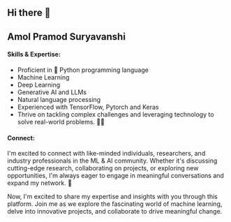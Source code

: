 ## Hi there 👋

## Amol Pramod Suryavanshi

#### Skills & Expertise:
- Proficient in 🐍 Python programming language
- Machine Learning
- Deep Learning
- Generative AI and LLMs 
- Natural language processing
- Experienced with TensorFlow, Pytorch and Keras
- Thrive on tackling complex challenges and leveraging technology to solve real-world problems. 🚀🧠

#### Connect:
I'm excited to connect with like-minded individuals, researchers, and industry professionals in the ML & AI community. Whether it's discussing cutting-edge research, collaborating on projects, or exploring new opportunities, I'm always eager to engage in meaningful conversations and expand my network. 🤝

Now, I'm excited to share my expertise and insights with you through this platform. Join me as we explore the fascinating world of machine learning, delve into innovative projects, and collaborate to drive meaningful change.

<!--
**amolps/amolps** is a ✨ _special_ ✨ repository because its `README.md` (this file) appears on your GitHub profile.

Here are some ideas to get you started:

- 🔭 I’m currently working on ...
- 🌱 I’m currently learning ...
- 👯 I’m looking to collaborate on ...
- 🤔 I’m looking for help with ...
- 💬 Ask me about ...
- 📫 How to reach me: ...
- 😄 Pronouns: ...
- ⚡ Fun fact: ...
-->
